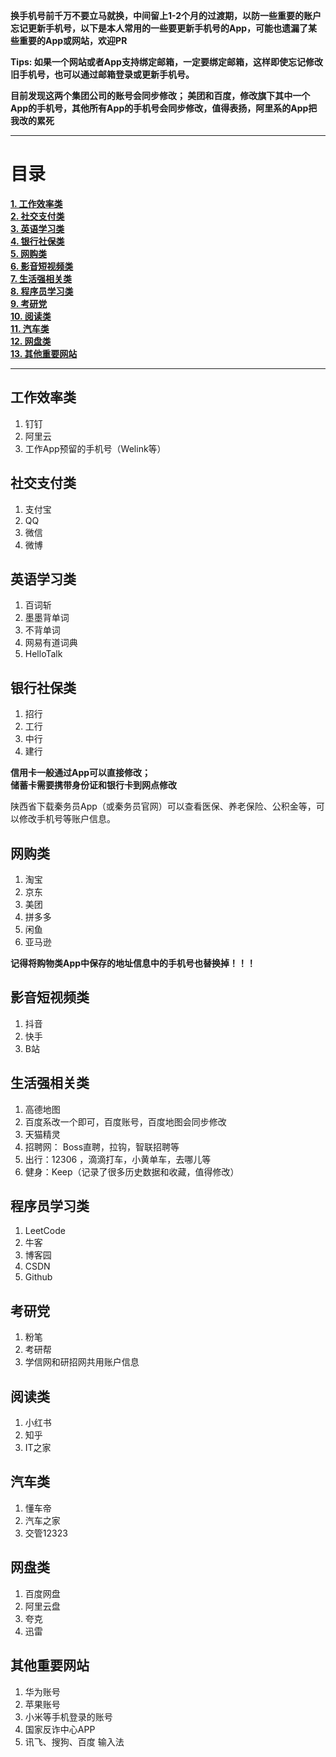 **换手机号前千万不要立马就换，中间留上1-2个月的过渡期，以防一些重要的账户忘记更新手机号，以下是本人常用的一些要更新手机号的App，可能也遗漏了某些重要的App或网站，欢迎PR**

**Tips: 如果一个网站或者App支持绑定邮箱，一定要绑定邮箱，这样即使忘记修改旧手机号，也可以通过邮箱登录或更新手机号。**

**目前发现这两个集团公司的账号会同步修改；
美团和百度，修改旗下其中一个App的手机号，其他所有App的手机号会同步修改，值得表扬，阿里系的App把我改的累死**

------------------------------------
# 目录
[**1. 工作效率类**](#工作效率类)    
[**2. 社交支付类**](#社交支付类)    
[**3. 英语学习类**](#英语学习类)    
[**4. 银行社保类**](#银行社保类)    
[**5. 网购类**](#网购类)    
[**6. 影音短视频类**](#影音短视频类)    
[**7. 生活强相关类**](#生活强相关类)   
[**8. 程序员学习类**](#程序员学习类)    
[**9. 考研党**](#考研党)    
[**10. 阅读类**](#阅读类)    
[**11. 汽车类**](#汽车类)    
[**12. 网盘类**](#网盘类)    
[**13. 其他重要网站**](#其他重要网站) 

------------------------------------

## 工作效率类
1. 钉钉
2. 阿里云  
3. 工作App预留的手机号（Welink等）

## 社交支付类
1. 支付宝
2. QQ
3. 微信
4. 微博


## 英语学习类
1. 百词斩 
2. 墨墨背单词 
3. 不背单词 
4. 网易有道词典
5. HelloTalk

## 银行社保类
1. 招行
2. 工行
3. 中行
4. 建行

**信用卡一般通过App可以直接修改；     
储蓄卡需要携带身份证和银行卡到网点修改**

陕西省下载秦务员App（或秦务员官网）可以查看医保、养老保险、公积金等，可以修改手机号等账户信息。

## 网购类
1. 淘宝 
2. 京东
3. 美团
4. 拼多多
5. 闲鱼
6. 亚马逊

**记得将购物类App中保存的地址信息中的手机号也替换掉！！！**

## 影音短视频类
1. 抖音
2. 快手
3. B站

## 生活强相关类
1. 高德地图
2. 百度系改一个即可，百度账号，百度地图会同步修改
3. 天猫精灵
4. 招聘网： Boss直聘，拉钩，智联招聘等
5. 出行：12306 ，滴滴打车，小黄单车，去哪儿等
6. 健身：Keep（记录了很多历史数据和收藏，值得修改）

## 程序员学习类
1. LeetCode
2. 牛客 
3. 博客园
4. CSDN 
5. Github

## 考研党
1. 粉笔
2. 考研帮
3. 学信网和研招网共用账户信息

## 阅读类
1. 小红书
2. 知乎
3. IT之家

##  汽车类
1. 懂车帝
2. 汽车之家
3. 交管12323 

## 网盘类
1. 百度网盘
2. 阿里云盘
3. 夸克
4. 迅雷

## 其他重要网站
 1. 华为账号
 2. 苹果账号
 3. 小米等手机登录的账号
 4. 国家反诈中心APP
 5. 讯飞、搜狗、百度 输入法
